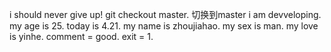 i should never give up!
git checkout master. 切换到master
i am devveloping.
my age is 25.
today is 4.21.
my name is zhoujiahao.
my sex is man.
my love is yinhe.
comment = good.
exit = 1.

